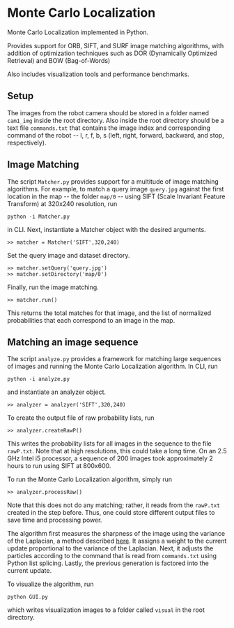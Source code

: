 # Monte Carlo Localization
Monte Carlo Localization implemented in Python.

Provides support for ORB, SIFT, and SURF image matching algorithms, with addition of optimization techniques such as DOR (Dynamically Optimized Retrieval) and BOW (Bag-of-Words)

Also includes visualization tools and performance benchmarks.

## Setup
The images from the robot camera should be stored in a folder named `cam1_img` inside the root directory. Also inside the root directory should be a text file `commands.txt` that contains the image index and corresponding command of the robot -- l, r, f, b, s (left, right, forward, backward, and stop, respectively). 

## Image Matching
The script `Matcher.py` provides support for a multitude of image matching algorithms. For example, to match a query image `query.jpg` against the first location in the map -- the folder `map/0` -- using SIFT (Scale Invariant Feature Transform) at 320x240 resolution, run

`python -i Matcher.py`

in CLI. Next, instantiate a Matcher object with the desired arguments.

`>> matcher = Matcher('SIFT',320,240)`

Set the query image and dataset directory.
```
>> matcher.setQuery('query.jpg')
>> matcher.setDirectory('map/0')
```
Finally, run the image matching. 

`>> matcher.run()`

This returns the total matches for that image, and the list of normalized probabilities that each correspond to an image in the map.

## Matching an image sequence
The script `analyze.py` provides a framework for matching large sequences of images and running the Monte Carlo Localization algorithm. In CLI, run

`python -i analyze.py`

and instantiate an analyzer object.

`>> analyzer = analzyer('SIFT',320,240)`

To create the output file of raw probability lists, run

`>> analyzer.createRawP()`

This writes the probability lists for all images in the sequence to the file `rawP.txt`. Note that at high resolutions, this could take a long time. On an 2.5 GHz Intel i5 processor, a sequence of 200 images took approximately 2 hours to run using SIFT at 800x600.

To run the Monte Carlo Localization algorithm, simply run

`>> analyzer.processRaw()`

Note that this does not do any matching; rather, it reads from the `rawP.txt` created in the step before. Thus, one could store different output files to save time and processing power. 

The algorithm first measures the sharpness of the image using the variance of the Laplacian, a method described [here](http://www.pyimagesearch.com/2015/09/07/blur-detection-with-opencv/). It assigns a weight to the current update proportional to the variance of the Laplacian. Next, it adjusts the particles according to the command that is read from `commands.txt` using Python list splicing. Lastly, the previous generation is factored into the current update. 

To visualize the algorithm, run

`python GUI.py`

which writes visualization images to a folder called `visual` in the root directory. 
